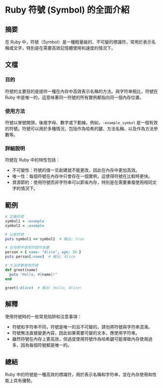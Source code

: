 <!--
Meta Description: # Ruby 符號 (Symbol) 的全面介紹 ## 摘要 在 Ruby 中，符號（Symbol）是一種輕量級的、不可變的標識符，常用於表示名稱或文字，特別是在需要高效記憶體使用和速度的情況下。 ## 文檔 ### 目的 符號的主要目的是提供一種在內存中高效表示名稱的方法。與字符串相比，符號在 R...
Meta Keywords: ruby, name, alice, puts, symbol
-->

# Ruby 符號 (Symbol) 的全面介紹

## 摘要
在 Ruby 中，符號（Symbol）是一種輕量級的、不可變的標識符，常用於表示名稱或文字，特別是在需要高效記憶體使用和速度的情況下。

## 文檔
### 目的
符號的主要目的是提供一種在內存中高效表示名稱的方法。與字符串相比，符號在 Ruby 中是唯一的，這意味著同一符號的所有實例都指向同一個內存位置。

### 使用方法
符號以冒號開頭，後接字母、數字或下劃線。例如，`:example_symbol` 是一個有效的符號。符號可以用於多種情況，包括作為哈希的鍵、方法名稱、以及作為方法參數等。

### 詳細說明
符號在 Ruby 中的特性包括：
- 不可變性：符號的值一旦創建就不能更改，因此在內存中更加高效。
- 唯一性：每個符號在內存中只會存在一個實例，這使得符號在比較時更快。
- 資源節約：使用符號而非字符串可以節省內存，特別是在需要重複使用相同文字的情況下。

## 範例
```ruby
# 定義符號
symbol1 = :example
symbol2 = :example

# 比較符號
puts symbol1 == symbol2  # 輸出: true

# 在哈希中使用符號作為鍵
person = { name: "Alice", age: 30 }
puts person[:name]  # 輸出: Alice

# 方法參數使用符號
def greet(name)
  puts "Hello, #{name}!"
end

greet(:Alice)  # 輸出: Hello, Alice!
```

## 解釋
使用符號時的一些常見陷阱和注意事項：
- 符號和字符串不同，符號是唯一的且不可變的，請勿將符號與字符串混淆。
- 符號無法直接變更內容，因此如果需要可變的文本，應使用字符串。
- 雖然符號在內存上更高效，但過度使用符號作為哈希鍵可能導致內存使用過多，因為每個符號都是唯一的。

## 總結
Ruby 中的符號是一種高效的標識符，用於表示名稱和字符串，並在內存使用和性能上具有優勢。